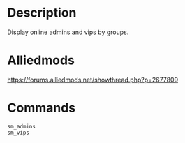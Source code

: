 # Description
Display online admins and vips by groups.

# Alliedmods
https://forums.alliedmods.net/showthread.php?p=2677809

# Commands
```
sm_admins
sm_vips
```
